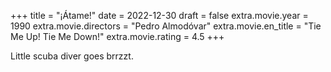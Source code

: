 +++
title = "¡Átame!"
date = 2022-12-30
draft = false
extra.movie.year = 1990
extra.movie.directors = "Pedro Almodóvar"
extra.movie.en_title = "Tie Me Up! Tie Me Down!"
extra.movie.rating = 4.5
+++

Little scuba diver goes brrzzt.<!-- more -->